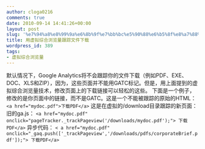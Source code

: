 ```yaml
---
author: cloga0216
comments: true
date: 2010-09-14 14:41:26+00:00
layout: post
slug: '%e7%94%a8%e8%99%9a%e6%8b%9f%e7%bb%bc%e5%90%88%e6%b5%8f%e8%a7%88%e9%87%8f%e8%b7%9f%e8%b8%aa%e6%96%87%e4%bb%b6%e4%b8%8b%e8%bd%bd'
title: 用虚拟综合浏览量跟踪文件下载
wordpress_id: 389
tags:
- 虚拟综合浏览量
---
```


默认情况下，Google Analytics将不会跟踪你的文件下载（例如PDF、EXE、DOC、XLS和ZIP），因为，这些页面并不能用GATC标记。但是，用上面提到的虚拟综合浏览量技术，修改页面上的下载链接可以轻松的这些。
下面是一个例子，修改的是你页面中的链接，而不是GATC。这是一个不能被跟踪的原始的HTML：
`<a href="mydoc.pdf">下载PDF</a>`
这是在虚拟的/download目录跟踪的新页面：
旧的ga.js：
`<a href="mydoc.pdf"
onclick="pageTracker._trackPageview('/downloads/mydoc.pdf');">
下载PDF</a>`
异步代码：
`< a href="mydoc.pdf"
onclick="_gaq.push(['_trackPageview','/downloads/pdfs/corporateBrief.pdf']);">
下载PDF</a>`
